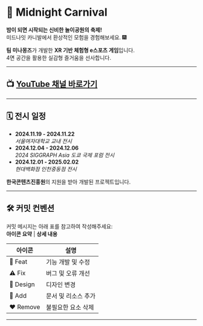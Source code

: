 # 🎡 Midnight Carnival  
**밤이 되면 시작되는 신비한 놀이공원의 축제!**  
미드나잇 카니발에서 환상적인 모험을 경험해보세요. 🎆  

**팀 미나몽즈**가 개발한 **XR 기반 체험형 e스포츠 게임**입니다.  
4면 공간을 활용한 실감형 즐거움을 선사합니다.  

---

## 📺 [YouTube 채널 바로가기](https://www.youtube.com/@midnightcarnival-o5i)  

---

## 🗓️ 전시 일정  

- **2024.11.19 - 2024.11.22**  
  _서울여자대학교 교내 전시_  
- **2024.12.04 - 2024.12.06**  
  _2024 SIGGRAPH Asia 도쿄 국제 포럼 전시_  
- **2024.12.01 - 2025.02.02**  
  _현대백화점 인천중동점 전시_  

**한국콘텐츠진흥원**의 지원을 받아 개발된 프로젝트입니다.  

---

## 🛠️ 커밋 컨벤션  
커밋 메시지는 아래 표를 참고하여 작성해주세요:  
**아이콘 요약** | **상세 내용**  

| 아이콘 | 설명           |  
|--------|----------------|  
| 🔨 Feat  | 기능 개발 및 수정 |  
| ⚠️ Fix   | 버그 및 오류 개선 |  
| 🎨 Design | 디자인 변경     |  
| 💚 Add   | 문서 및 리소스 추가 |  
| ❤️ Remove | 불필요한 요소 삭제 |  

---
